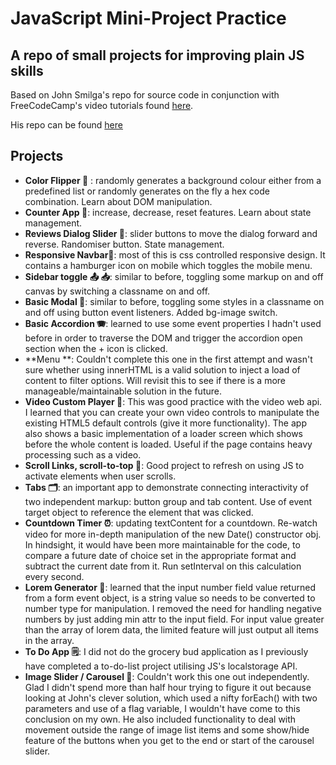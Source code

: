 # JavaScript Mini-Project Practice

## A repo of small projects for improving plain JS skills

Based on John Smilga's repo for source code in conjunction with FreeCodeCamp's video tutorials found [here](https://www.youtube.com/watch?v=3PHXvlpOkf4&t=467s&ab_channel=freeCodeCamp.org).

His repo can be found [here](https://github.com/john-smilga/javascript-basic-projects/tree/master)

## Projects

- **Color Flipper 🌈** : randomly generates a background colour either from a predefined list or randomly generates on the fly a hex code combination. Learn about DOM manipulation.
- **Counter App 🧮**: increase, decrease, reset features. Learn about state management.
- **Reviews Dialog Slider 🌠**: slider buttons to move the dialog forward and reverse. Randomiser button. State management.
- **Responsive Navbar🧭**: most of this is css controlled responsive design. It contains a hamburger icon on mobile which toggles the mobile menu.
- **Sidebar toggle 📤 📥**: similar to before, toggling some markup on and off canvas by switching a classname on and off.
- **Basic Modal 💬**: similar to before, toggling some styles in a classname on and off using button event listeners. Added bg-image switch.
- **Basic Accordion 🪗**: learned to use some event properties I hadn't used before in order to traverse the DOM and trigger the accordion open section when the + icon is clicked.
- **Menu **: Couldn't complete this one in the first attempt and wasn't sure whether using innerHTML is a valid solution to inject a load of content to filter options. Will revisit this to see if there is a more manageable/maintainable solution in the future.
- **Video Custom Player 🎥**: This was good practice with the video web api. I learned that you can create your own video controls to manipulate the existing HTML5 default controls (give it more functionality). The app also shows a basic implementation of a loader screen which shows before the whole content is loaded. Useful if the page contains heavy processing such as a video.
- **Scroll Links, scroll-to-top 📜**: Good project to refresh on using JS to activate elements when user scrolls.
- **Tabs 🗂️**: an important app to demonstrate connecting interactivity of two independent markup: button group and tab content. Use of event target object to reference the element that was clicked.
- **Countdown Timer ⏰**: updating textContent for a countdown. Re-watch video for more in-depth manipulation of the new Date() constructor obj. In hindsight, it would have been more maintainable for the code, to compare a future date of choice set in the appropriate format and subtract the current date from it. Run setInterval on this calculation every second.
- **Lorem Generator 📝**: learned that the input number field value returned from a form event object, is a string value so needs to be converted to number type for manipulation. I removed the need for handling negative numbers by just adding min attr to the input field. For input value greater than the array of lorem data, the limited feature will just output all items in the array.
- **To Do App 🗒️**: I did not do the grocery bud application as I previously have completed a to-do-list project utilising JS's localstorage API.
- **Image Slider / Carousel 🎠**: Couldn't work this one out independently. Glad I didn't spend more than half hour trying to figure it out because looking at John's clever solution, which used a nifty forEach() with two parameters and use of a flag variable, I wouldn't have come to this conclusion on my own. He also included functionality to deal with movement outside the range of image list items and some show/hide feature of the buttons when you get to the end or start of the carousel slider.
